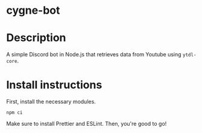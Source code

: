 # cygne-bot
# Description
A simple Discord bot in Node.js that retrieves data from Youtube using `ytdl-core`.
# Install instructions
First, install the necessary modules.
```
npm ci
```
Make sure to install Prettier and ESLint. Then, you're good to go!
